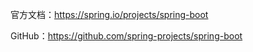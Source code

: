 官方文档：https://spring.io/projects/spring-boot

GitHub：https://github.com/spring-projects/spring-boot

